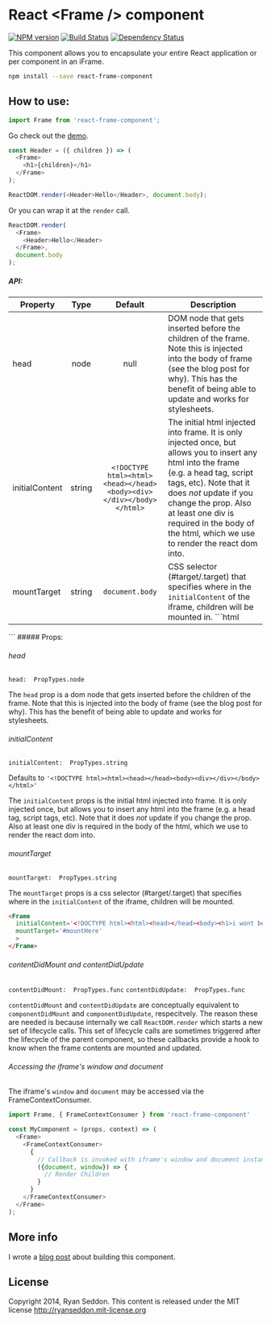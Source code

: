 # React &lt;Frame /> component

[![NPM version][npm-image]][npm-url] [![Build Status][travis-image]][travis-url] [![Dependency Status][depstat-image]][depstat-url]

This component allows you to encapsulate your entire React application or per component in an iFrame.

```bash
npm install --save react-frame-component
```

## How to use:

```js
import Frame from 'react-frame-component';
```

Go check out the [demo][demo-url].

```js
const Header = ({ children }) => (
  <Frame>
    <h1>{children}</h1>
  </Frame>
);

ReactDOM.render(<Header>Hello</Header>, document.body);
```

Or you can wrap it at the `render` call.

```js
ReactDOM.render(
  <Frame>
    <Header>Hello</Header>
  </Frame>,
  document.body
);
```

##### API:
| Property      | Type          | Default             | Description |
| ------------- |:-------------:|:------------:       | ----------- |
| head          | node          | null                | DOM node that gets inserted before the children of the frame. Note this is injected into the body of frame (see the blog post for why). This has the benefit of being able to update and works for stylesheets.
| initialContent | string       | `<!DOCTYPE html><html><head></head><body><div></div></body></html>`               | The initial html injected into frame. It is only injected once, but allows you to insert any html into the frame (e.g. a head tag, script tags, etc). Note that it does *not* update if you change the prop. Also at least one div is required in the body of the html, which we use to render the react dom into.
| mountTarget          | string          | `document.body`                | CSS selector (#target/.target) that specifies where in the `initialContent` of the iframe, children will be mounted in. ```html
<Frame
  initialContent='<!DOCTYPE html><html><head></head><body><h1>i wont be changed</h1><div id="mountHere"></div></body></html>'
  mountTarget='#mountHere'
  >
</Frame>
```
##### Props:

###### head
`head:  PropTypes.node`

The `head` prop is a dom node that gets inserted before the children of the frame. Note that this is injected into the body of frame (see the blog post for why). This has the benefit of being able to update and works for stylesheets.

###### initialContent
`initialContent:  PropTypes.string`

Defaults to `'<!DOCTYPE html><html><head></head><body><div></div></body></html>'`

The `initialContent` props is the initial html injected into frame. It is only injected once, but allows you to insert any html into the frame (e.g. a head tag, script tags, etc). Note that it does *not* update if you change the prop. Also at least one div is required in the body of the html, which we use to render the react dom into.

###### mountTarget
`mountTarget:  PropTypes.string`

The `mountTarget` props is a css selector (#target/.target) that specifies where in the `initialContent` of the iframe, children will be mounted.

```html
<Frame
  initialContent='<!DOCTYPE html><html><head></head><body><h1>i wont be changed</h1><div id="mountHere"></div></body></html>'
  mountTarget='#mountHere'
  >
</Frame>
```

###### contentDidMount and contentDidUpdate
`contentDidMount:  PropTypes.func`
`contentDidUpdate:  PropTypes.func`

`contentDidMount` and `contentDidUpdate` are conceptually equivalent to
`componentDidMount` and `componentDidUpdate`, respecitvely. The reason these are
needed is because internally we call `ReactDOM.render` which starts a new set of
lifecycle calls. This set of lifecycle calls are sometimes triggered after the
lifecycle of the parent component, so these callbacks provide a hook to know
when the frame contents are mounted and updated.

###### Accessing the iframe's window and document
The iframe's `window` and `document` may be accessed via the FrameContextConsumer.

```js
import Frame, { FrameContextConsumer } from 'react-frame-component'

const MyComponent = (props, context) => (
  <Frame>
    <FrameContextConsumer>
      {
        // Callback is invoked with iframe's window and document instances
        ({document, window}) => {
          // Render Children
        }
      }
    </FrameContextConsumer>
  </Frame>
);

```

## More info

I wrote a [blog post][blog-url] about building this component.

## License

Copyright 2014, Ryan Seddon.
This content is released under the MIT license http://ryanseddon.mit-license.org

[npm-url]: https://npmjs.org/package/react-frame-component
[npm-image]: https://badge.fury.io/js/react-frame-component.png

[travis-url]: http://travis-ci.org/ryanseddon/react-frame-component
[travis-image]: https://secure.travis-ci.org/ryanseddon/react-frame-component.png?branch=master

[depstat-url]: https://david-dm.org/ryanseddon/react-frame-component
[depstat-image]: https://david-dm.org/ryanseddon/react-frame-component.png

[demo-url]: http://ryanseddon.github.io/react-frame-component/
[blog-url]: http://developer.zendesk.com/blog/2014/05/13/rendering-to-iframes-in-react/
